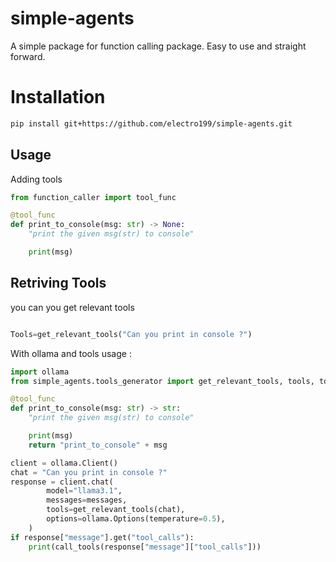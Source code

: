 # simple-agents

A simple package for function calling package. Easy to use and straight forward.

# Installation

```bash
pip install git+https://github.com/electro199/simple-agents.git
```

## Usage

Adding tools 
```py
from function_caller import tool_func

@tool_func
def print_to_console(msg: str) -> None:
    "print the given msg(str) to console"

    print(msg)
```

## Retriving Tools
you can you get relevant tools
```py

Tools=get_relevant_tools("Can you print in console ?")

```

With ollama  and tools usage :

```py
import ollama
from simple_agents.tools_generator import get_relevant_tools, tools, tool_func, call_tools

@tool_func
def print_to_console(msg: str) -> str:
    "print the given msg(str) to console"

    print(msg)
    return "print_to_console" + msg 

client = ollama.Client()
chat = "Can you print in console ?"
response = client.chat(
        model="llama3.1",
        messages=messages,
        tools=get_relevant_tools(chat),
        options=ollama.Options(temperature=0.5),
    )
if response["message"].get("tool_calls"):
    print(call_tools(response["message"]["tool_calls"]))


```


